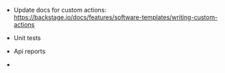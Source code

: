 - Update docs for custom actions: https://backstage.io/docs/features/software-templates/writing-custom-actions

- Unit tests
- Api reports
-
